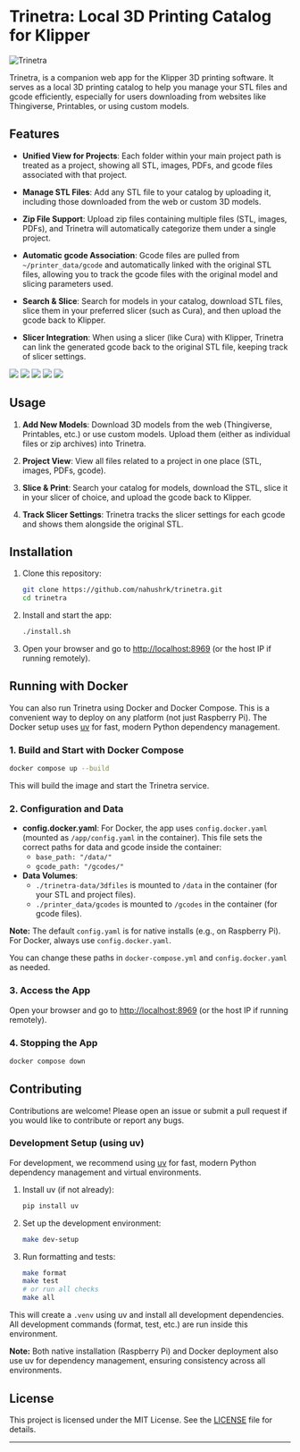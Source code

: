 # Trinetra: Local 3D Printing Catalog for Klipper

<img src="static/images/trinetra.jpeg" alt="Trinetra">

Trinetra, is a companion web app for the Klipper 3D printing software. It serves as a local 3D printing catalog to help you manage your STL files and gcode efficiently, especially for users
downloading from websites like Thingiverse, Printables, or using custom models.

## Features

- **Unified View for Projects**: Each folder within your main project path is treated as a project, showing all STL, images, PDFs, and gcode files associated with that project.

- **Manage STL Files**: Add any STL file to your catalog by uploading it, including those downloaded from the web or custom 3D models.

- **Zip File Support**: Upload zip files containing multiple files (STL, images, PDFs), and Trinetra will automatically categorize them under a single project.

- **Automatic gcode Association**: Gcode files are pulled from `~/printer_data/gcode` and automatically linked with the original STL files, allowing you to track the gcode files with the original
  model and slicing parameters used.

- **Search & Slice**: Search for models in your catalog, download STL files, slice them in your preferred slicer (such as Cura), and then upload the gcode back to Klipper.

- **Slicer Integration**: When using a slicer (like Cura) with Klipper, Trinetra can link the generated gcode back to the original STL file, keeping track of slicer settings.

<img src="static/images/screenshot_1.png">
<img src="static/images/screenshot_2.png">
<img src="static/images/screenshot_3.png">
<img src="static/images/screenshot_4.png">
<img src="static/images/screenshot_5.png">

## Usage

1. **Add New Models**: Download 3D models from the web (Thingiverse, Printables, etc.) or use custom models. Upload them (either as individual files or zip archives) into Trinetra.

2. **Project View**: View all files related to a project in one place (STL, images, PDFs, gcode).

3. **Slice & Print**: Search your catalog for models, download the STL, slice it in your slicer of choice, and upload the gcode back to Klipper.

4. **Track Slicer Settings**: Trinetra tracks the slicer settings for each gcode and shows them alongside the original STL.

## Installation

1. Clone this repository:

    ```bash
    git clone https://github.com/nahushrk/trinetra.git
    cd trinetra
    ```

2. Install and start the app:

    ```bash
    ./install.sh
    ```

3. Open your browser and go to [http://localhost:8969](http://localhost:8969) (or the host IP if running remotely).

## Running with Docker

You can also run Trinetra using Docker and Docker Compose. This is a convenient way to deploy on any platform (not just Raspberry Pi). The Docker setup uses [uv](https://github.com/astral-sh/uv) for fast, modern Python dependency management.

### 1. Build and Start with Docker Compose

```bash
docker compose up --build
```

This will build the image and start the Trinetra service.

### 2. Configuration and Data

- **config.docker.yaml**: For Docker, the app uses `config.docker.yaml` (mounted as `/app/config.yaml` in the container). This file sets the correct paths for data and gcode inside the container:
  - `base_path: "/data/"`
  - `gcode_path: "/gcodes/"`
- **Data Volumes**:
  - `./trinetra-data/3dfiles` is mounted to `/data` in the container (for your STL and project files).
  - `./printer_data/gcodes` is mounted to `/gcodes` in the container (for gcode files).

**Note:** The default `config.yaml` is for native installs (e.g., on Raspberry Pi). For Docker, always use `config.docker.yaml`.

You can change these paths in `docker-compose.yml` and `config.docker.yaml` as needed.

### 3. Access the App

Open your browser and go to [http://localhost:8969](http://localhost:8969) (or the host IP if running remotely).

### 4. Stopping the App

```bash
docker compose down
```

## Contributing

Contributions are welcome! Please open an issue or submit a pull request if you would like to contribute or report any bugs.

### Development Setup (using uv)

For development, we recommend using [uv](https://github.com/astral-sh/uv) for fast, modern Python dependency management and virtual environments.

1. Install uv (if not already):

    ```bash
    pip install uv
    ```

2. Set up the development environment:

    ```bash
    make dev-setup
    ```

3. Run formatting and tests:

    ```bash
    make format
    make test
    # or run all checks
    make all
    ```

This will create a `.venv` using uv and install all development dependencies. All development commands (format, test, etc.) are run inside this environment.

**Note:** Both native installation (Raspberry Pi) and Docker deployment also use uv for dependency management, ensuring consistency across all environments.

## License

This project is licensed under the MIT License. See the [LICENSE](LICENSE) file for details.

---

